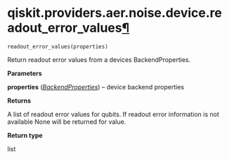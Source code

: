 # qiskit.providers.aer.noise.device.readout\_error\_values[¶](#qiskit-providers-aer-noise-device-readout-error-values "Permalink to this headline")

<span id="undefined" />

`readout_error_values(properties)`

Return readout error values from a devices BackendProperties.

**Parameters**

**properties** ([*BackendProperties*](qiskit.providers.models.BackendProperties#qiskit.providers.models.BackendProperties "qiskit.providers.models.BackendProperties")) – device backend properties

**Returns**

A list of readout error values for qubits. If readout error information is not available None will be returned for value.

**Return type**

list
